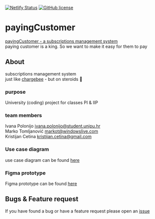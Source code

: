 [![Netlify Status](https://api.netlify.com/api/v1/badges/e0199598-bcb6-4707-8b2c-f268c0efd927/deploy-status)](https://app.netlify.com/sites/payingcustomer/deploys)
[![GitHub license](https://img.shields.io/github/license/srggrs/assign-one-project-github-action.svg)][license]

[license]: https://github.com/KristijanCetina/payingCustomer/blob/main/LICENSE

# payingCustomer

[payingCustomer - a subscriptions management system](https://payingcustomer.netlify.app/)  
paying customer is a king. So we want to make it easy for them to pay

## About

subscriptions management system  
just like [chargebee](https://www.chargebee.com/) - but on steroids 🤪

### purpose

University (coding) project for classes PI & IIP

### team members

Ivana Polonijo <ivana.polonijo@student.unipu.hr>  
Marko Tomljanović <markot@windowslive.com>  
Kristijan Cetina <kristijan.cetina@gmail.com>

### Use case diagram

use case diagram can be found [here](https://lucid.app/documents/view/33b71eb6-03a9-465b-becd-29f736a28907)

### Figma prototype

Figma prototype can be found [here](https://www.figma.com/file/tFehKiuboUjI9VEC96cR2S/PIIIP-Prototype?node-id=0%3A1)


## Bugs & Feature request

If you have found a bug or have a feature request please open an [issue](https://github.com/KristijanCetina/payingCustomer/issues)
